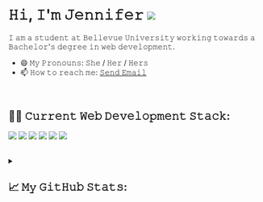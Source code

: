 <!DOCTYPE html>
<html>
  <head>
    <meta charset="utf-8">
    <meta name="description" content="Author: Jennifer Hoitenga">
  </head>
</html>

<h1>𝙷𝚒, 𝙸'𝚖 𝙹𝚎𝚗𝚗𝚒𝚏𝚎𝚛 <img src="https://media.giphy.com/media/3owyplYLWlGFQk9mF2/giphy.gif" width="60"></h1>
<p>𝙸 𝚊𝚖 𝚊 𝚜𝚝𝚞𝚍𝚎𝚗𝚝 𝚊𝚝 𝙱𝚎𝚕𝚕𝚎𝚟𝚞𝚎 𝚄𝚗𝚒𝚟𝚎𝚛𝚜𝚒𝚝𝚢 𝚠𝚘𝚛𝚔𝚒𝚗𝚐 𝚝𝚘𝚠𝚊𝚛𝚍𝚜 𝚊 𝙱𝚊𝚌𝚑𝚎𝚕𝚘𝚛'𝚜 𝚍𝚎𝚐𝚛𝚎𝚎 𝚒𝚗 𝚠𝚎𝚋 𝚍𝚎𝚟𝚎𝚕𝚘𝚙𝚖𝚎𝚗𝚝.</p>
<ul>
  <li>😄 𝙼𝚢 𝙿𝚛𝚘𝚗𝚘𝚞𝚗𝚜: 𝚂𝚑𝚎 / 𝙷𝚎𝚛 / 𝙷𝚎𝚛𝚜</li>
  <li>📫 𝙷𝚘𝚠 𝚝𝚘 𝚛𝚎𝚊𝚌𝚑 𝚖𝚎: <a href="mailto:jahoitenga@gmail.com">𝚂𝚎𝚗𝚍 𝙴𝚖𝚊𝚒𝚕</a></li>
</ul>

<br/>
<h2>👨‍💻 𝙲𝚞𝚛𝚛𝚎𝚗𝚝 𝚆𝚎𝚋 𝙳𝚎𝚟𝚎𝚕𝚘𝚙𝚖𝚎𝚗𝚝 𝚂𝚝𝚊𝚌𝚔:</h2>
<p><img src="https://img.shields.io/badge/HTML5-E34F26?style=for-the-badge&logo=html5&logoColor=white" />
<img src="https://img.shields.io/badge/CSS3-1572B6?style=for-the-badge&logo=css3&logoColor=white" />
<img src="https://img.shields.io/badge/JavaScript-F7DF1E?style=for-the-badge&logo=javascript&logoColor=black" />
<img src="https://img.shields.io/badge/Node.js-339933?style=for-the-badge&logo=node.js&logoColor=white" />
<img src="https://img.shields.io/badge/REST API-800080?style=for-the-badge&logo=REST API&logoColor=white" />
<img src="https://img.shields.io/badge/MongoDB-47A248?style=for-the-badge&logo=MongoDB&logoColor=white" />
</p>
<br/>
<details>
  
<summary>
  <h2>📈 𝙼𝚢 𝙶𝚒𝚝𝙷𝚞𝚋 𝚂𝚝𝚊𝚝𝚜:</h2>
</summary>
<br/>

[![My user statistics](images/userstats.svg)](https://github.com/cicirello/user-statistician)
<br/>



<a href="https://visitorbadge.io/status?path=https%3A%2F%2Fgithub.com%2Fjhoitenga"><img src="https://api.visitorbadge.io/api/visitors?path=https%3A%2F%2Fgithub.com%2Fjhoitenga&countColor=%23697689&style=plastic" /></a>

 𝙻𝚒𝚗𝚔 𝚝𝚘 <a href="https://jhoitenga.wrapped.run" target="_blank"><b>𝙶𝚒𝚝𝙷𝚞𝚋 𝚆𝚛𝚊𝚙𝚙𝚎𝚍</b></a>

</details>
